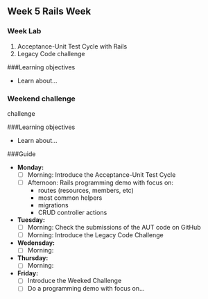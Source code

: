 ## Week 5 Rails Week
### Week Lab
1. Acceptance-Unit Test Cycle with Rails
2. Legacy Code challenge


###Learning objectives
* Learn about...

### Weekend challenge
challenge

###Learning objectives
* Learn about...

###Guide
- **Monday:**
  - [ ] Morning: Introduce the Acceptance-Unit Test Cycle
  - [ ] Afternoon: Rails programming demo with focus on:
    - routes (resources, members, etc)
    - most common helpers
    - migrations
    - CRUD controller actions


- **Tuesday:**
  - [ ] Morning: Check the submissions of the AUT code on GitHub
  - [ ] Morning: Introduce the Legacy Code Challenge
- **Wedensday:**
  - [ ] Morning: 
- **Thursday:**
  - [ ] Morning:
- **Friday:**
  - [ ] Introduce the Weeked Challenge
  - [ ] Do a programming demo with focus on...
